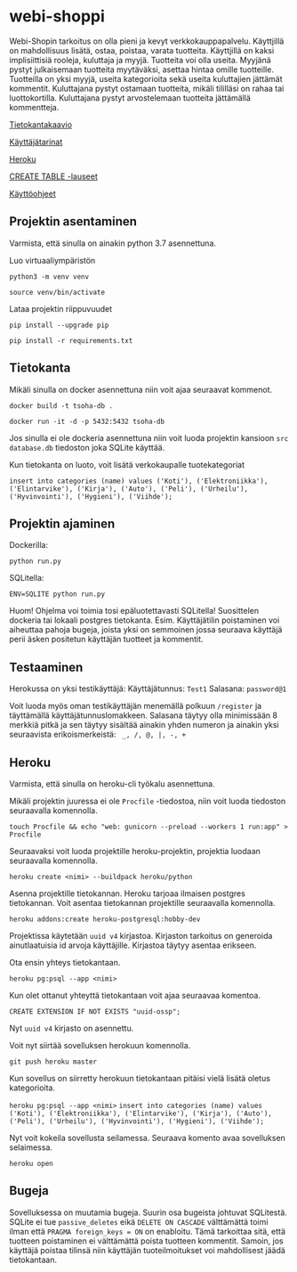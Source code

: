 # webi-shoppi

Webi-Shopin tarkoitus on olla pieni ja kevyt verkkokauppapalvelu. Käyttjillä on mahdollisuus lisätä, ostaa, poistaa, varata tuotteita.
Käyttjillä on kaksi implisiittisiä rooleja, kuluttaja ja myyjä. Tuotteita voi olla useita. Myyjänä pystyt julkaisemaan tuotteita myytäväksi, asettaa hintaa omille tuotteille. Tuotteilla on yksi myyjä, useita kategorioita sekä useita kuluttajien jättämät kommentit.
Kuluttajana pystyt ostamaan tuotteita, mikäli tililläsi on rahaa tai luottokortilla. Kuluttajana pystyt arvostelemaan tuotteita jättämällä kommentteja. 

[Tietokantakaavio](https://github.com/nnecklace/webi-shoppi/blob/master/diagrams/diagram.md)

[Käyttäjätarinat](https://github.com/nnecklace/webi-shoppi/blob/master/documentation/features.md)

[Heroku](https://webi-shoppi.herokuapp.com/)

[CREATE TABLE -lauseet](https://github.com/nnecklace/webi-shoppi/blob/master/documentation/create_table.md)

[Käyttöohjeet](https://github.com/nnecklace/webi-shoppi/blob/master/documentation/manual.md)

## Projektin asentaminen

Varmista, että sinulla on ainakin python 3.7 asennettuna.

Luo virtuaaliympäristön

```python3 -m venv venv```

```source venv/bin/activate```

Lataa projektin riippuvuudet

```pip install --upgrade pip```

```pip install -r requirements.txt```

## Tietokanta

Mikäli sinulla on docker asennettuna niin voit ajaa seuraavat kommenot.

```docker build -t tsoha-db .```

```docker run -it -d -p 5432:5432 tsoha-db```

Jos sinulla ei ole dockeria asennettuna niin voit luoda projektin kansioon `src` `database.db` tiedoston joka SQLite käyttää.

Kun tietokanta on luoto, voit lisätä verkokaupalle tuotekategoriat

```insert into categories (name) values ('Koti'), ('Elektroniikka'), ('Elintarvike'), ('Kirja'), ('Auto'), ('Peli'), ('Urheilu'), ('Hyvinvointi'), ('Hygieni'), ('Viihde');```

## Projektin ajaminen 

Dockerilla:

```python run.py```

SQLitella:

```ENV=SQLITE python run.py```

Huom! Ohjelma voi toimia tosi epäluotettavasti SQLitella! Suosittelen dockeria tai lokaali postgres tietokanta.
Esim. Käyttäjätilin poistaminen voi aiheuttaa pahoja bugeja, joista yksi on semmoinen jossa seuraava käyttäjä perii äsken positetun käyttäjän tuotteet ja kommentit.

## Testaaminen

Herokussa on yksi testikäyttäjä: 
Käyttäjätunnus: `Test1`
Salasana: `password@1`

Voit luoda myös oman testikäyttäjän menemällä polkuun `/register` ja täyttämällä käyttäjätunnuslomakkeen. Salasana täytyy olla minimissään 8 merkkiä pitkä ja sen täytyy sisältää ainakin yhden numeron ja ainakin yksi seuraavista erikoismerkeistä: ` _, /, @, |, -, +`

## Heroku

Varmista, että sinulla on heroku-cli työkalu asennettuna.

Mikäli projektin juuressa ei ole `Procfile` -tiedostoa, niin voit luoda tiedoston seuraavalla komennolla.

```touch Procfile && echo "web: gunicorn --preload --workers 1 run:app" > Procfile```

Seuraavaksi voit luoda projektille heroku-projektin, projektia luodaan seuraavalla komennolla.

```heroku create <nimi> --buildpack heroku/python```

Asenna projektille tietokannan. Heroku tarjoaa ilmaisen postgres tietokannan. Voit asentaa tietokannan projektille seuraavalla komennolla.

```heroku addons:create heroku-postgresql:hobby-dev```

Projektissa käytetään `uuid v4` kirjastoa. Kirjaston tarkoitus on generoida ainutlaatuisia id arvoja käyttäjille. Kirjastoa täytyy asentaa erikseen.

Ota ensin yhteys tietokantaan.

```heroku pg:psql --app <nimi>```

Kun olet ottanut yhteyttä tietokantaan voit ajaa seuraavaa komentoa.

```CREATE EXTENSION IF NOT EXISTS "uuid-ossp";```

Nyt `uuid v4` kirjasto on asennettu.

Voit nyt siirtää sovelluksen herokuun komennolla.

```git push heroku master```

Kun sovellus on siirretty herokuun tietokantaan pitäisi vielä lisätä oletus kategorioita.

```heroku pg:psql --app <nimi>```
```insert into categories (name) values ('Koti'), ('Elektroniikka'), ('Elintarvike'), ('Kirja'), ('Auto'), ('Peli'), ('Urheilu'), ('Hyvinvointi'), ('Hygieni'), ('Viihde');```

Nyt voit kokeila sovellusta seilamessa. Seuraava komento avaa sovelluksen selaimessa.

```heroku open```


## Bugeja

Sovelluksessa on muutamia bugeja. Suurin osa bugeista johtuvat SQLitestä. SQLite ei tue `passive_deletes` eikä `DELETE ON CASCADE` välttämättä toimi ilman että `PRAGMA foreign_keys = ON` on enabloitu. Tämä tarkoittaa sitä, että tuotteen poistaminen ei välttämättä poista tuotteen kommentit. Samoin, jos käyttäjä poistaa tilinsä niin käyttäjän tuoteilmoitukset voi mahdollisest jäädä tietokantaan.
